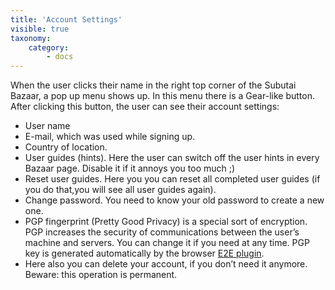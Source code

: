 ```yaml
---
title: 'Account Settings'
visible: true
taxonomy:
    category:
        - docs
---
```


When the user clicks their name in the right top corner of the Subutai Bazaar, a pop up menu shows up. In this menu there is a Gear-like button. After clicking this button, the user can see their account settings:

*    User name
*    E-mail, which was used while signing up.
*    Country of location.
*    User guides (hints). Here the user can switch off the user hints in every Bazaar page. Disable it if it annoys you too much ;)
*    Reset user guides. Here you you can reset all completed user guides (if you do that,you will see all user guides again).
*    Change password. You need to know your old password to create a new one.
*    PGP fingerprint (Pretty Good Privacy) is a special sort of encryption. PGP increases the security of communications between the user’s machine and servers. You can change it if you need at any time. PGP key is generated automatically by the browser [E2E plugin](../../companion-software/e2e-plugin).
*    Here also you can delete your account, if you don’t need it anymore. Beware: this operation is permanent.
